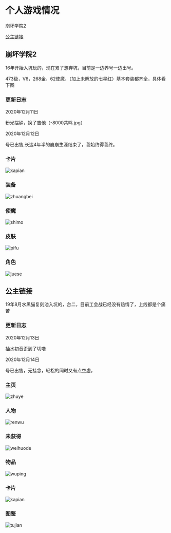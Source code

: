 # 个人游戏情况

[崩坏学院2](#崩坏学院2)

[公主链接](#公主链接)

## 崩坏学院2

16年开始入坑玩的，现在累了想弃坑，目前是一边养号一边出号。

473级，V6，268金，62使魔，（加上未解放的七星红）基本套装都齐全，具体看下图

### 更新日志

2020年12月11日

粉光摆钟，换了吉他（-8000共鸣.jpg）

2020年12月12日

号已出售,长达4年半的崩崩生涯结束了，善始终得善终。

### 卡片

![kapian](images/bb卡片.jpg)

### 装备

![zhuangbei](images/bb装备.jpg)

### 使魔

![shimo](images/bb使魔.jpg)

### 皮肤

![pifu](images/bb皮肤.jpg)


### 角色

![juese](images/bb角色.jpg)

## 公主链接

19年8月水黑猫复刻池入坑的，台二，目前工会战已经没有热情了，上线都是个痛苦

### 更新日志

2020年12月13日

抽水初音歪到了切噜

2020年12月14日

号已出售，无挂念，轻松的同时又有点空虚，

### 主页

![zhuye](images/pcr主页.jpg)

### 人物

![renwu](images/pcr人物.jpg)

### 未获得

![weihuode](images/pcr未获得.jpg)

### 物品

![wuping](images/pcr物品.jpg)

### 卡片

![kapian](images/pcr卡片.png)

### 图鉴

![tujian](images/pcr图鉴.jpg)
